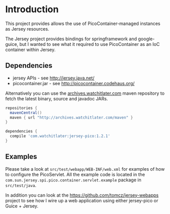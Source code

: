 Introduction
============

This project provides allows the use of PicoContainer-managed instances as Jersey resources.

The Jersey project provides bindings for springframework and google-guice, but I wanted to see what
it required to use PicoContainer as an IoC container within Jersey.

Dependencies
------------

* jersey APIs - see http://jersey.java.net/
* picocontainer.jar - see http://picocontainer.codehaus.org/

Alternatively you can use the [archives.watchitlater.com](http://archives.watchitlater.com/maven) maven
repository to fetch the latest binary, source and javadoc JARs.

```groovy
repositories {
  mavenCentral()
  maven { url "http://archives.watchitlater.com/maven" }
}

dependencies {
  compile 'com.watchitlater:jersey-pico:1.2.1'
}
```

Examples
--------

Please take a look at `src/test/webapp/WEB-INF/web.xml` for examples of how to configure the PicoServlet.
All the example code is located in the `com.sun.jersey.spi.pico.container.servlet.example` package in `src/test/java`.

In addition you can look at the https://github.com/tomcz/jersey-webapps project to see how I wire up
a web application using either jersey-pico or Guice + Jersey.
